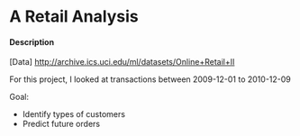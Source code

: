 # A Retail Analysis

#### Description
[Data] http://archive.ics.uci.edu/ml/datasets/Online+Retail+II

For this project, I looked at transactions between 2009-12-01 to 2010-12-09

Goal:
- Identify types of customers 
- Predict future orders
